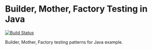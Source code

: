 # Builder, Mother, Factory Testing in Java

[![Build Status](https://travis-ci.org/raoufaghrout/bmf-java-testing.svg?branch=master)](https://travis-ci.org/raoufaghrout/bmf-java-testing)

Builder, Mother, Factory testing patterns for Java example.
